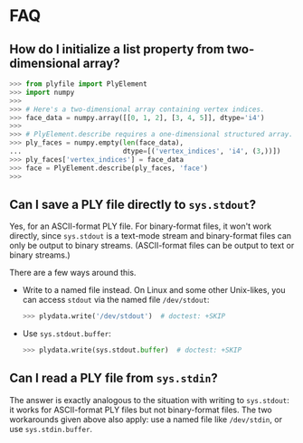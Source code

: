 # FAQ

## How do I initialize a list property from two-dimensional array?

```Python Console
>>> from plyfile import PlyElement
>>> import numpy
>>>
>>> # Here's a two-dimensional array containing vertex indices.
>>> face_data = numpy.array([[0, 1, 2], [3, 4, 5]], dtype='i4')
>>>
>>> # PlyElement.describe requires a one-dimensional structured array.
>>> ply_faces = numpy.empty(len(face_data),
...                         dtype=[('vertex_indices', 'i4', (3,))])
>>> ply_faces['vertex_indices'] = face_data
>>> face = PlyElement.describe(ply_faces, 'face')
>>>
```

## Can I save a PLY file directly to `sys.stdout`?

Yes, for an ASCII-format PLY file. For binary-format files, it won't
work directly, since `sys.stdout` is a text-mode stream and binary-format
files can only be output to binary streams. (ASCII-format files can be
output to text or binary streams.)

There are a few ways around this.
- Write to a named file instead. On Linux and some other Unix-likes, you
  can access `stdout` via the named file `/dev/stdout`:

    ```Python Console
    >>> plydata.write('/dev/stdout')  # doctest: +SKIP
    ```

- Use `sys.stdout.buffer`:

    ```Python Console
    >>> plydata.write(sys.stdout.buffer)  # doctest: +SKIP
    ```

## Can I read a PLY file from `sys.stdin`?

The answer is exactly analogous to the situation with writing to
`sys.stdout`: it works for ASCII-format PLY files but not binary-format
files. The two workarounds given above also apply: use a named file like
`/dev/stdin`, or use `sys.stdin.buffer`.
